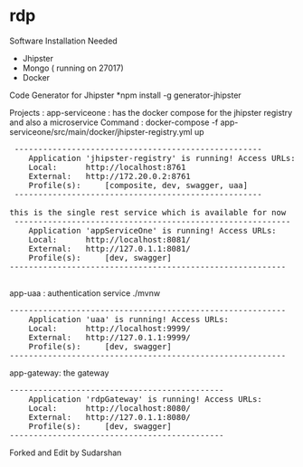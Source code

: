 # rdp


Software Installation Needed
* Jhipster 
* Mongo ( running on 27017)
* Docker

Code Generator for Jhipster
*npm install -g generator-jhipster


Projects : 
 app-serviceone : has the docker compose for the jhipster registry and also a microservice
 Command :        docker-compose -f app-serviceone/src/main/docker/jhipster-registry.yml  up
<pre>
 ----------------------------------------------------
 	Application 'jhipster-registry' is running! Access URLs:
 	Local: 		http://localhost:8761
 	External: 	http://172.20.0.2:8761
 	Profile(s): 	[composite, dev, swagger, uaa]
 ----------------------------------------------------

this is the single rest service which is available for now
 ----------------------------------------------------------
	Application 'appServiceOne' is running! Access URLs:
	Local: 		http://localhost:8081/
	External: 	http://127.0.1.1:8081/
	Profile(s): 	[dev, swagger]
----------------------------------------------------------

</pre>

app-uaa : authentication service 
./mvnw
<pre>
----------------------------------------------------------
	Application 'uaa' is running! Access URLs:
	Local: 		http://localhost:9999/
	External: 	http://127.0.1.1:9999/
	Profile(s): 	[dev, swagger]
----------------------------------------------------------
</pre>

app-gateway:     the gateway 
<pre>
---------------------------------------------
	Application 'rdpGateway' is running! Access URLs:
	Local: 		http://localhost:8080/
	External: 	http://127.0.1.1:8080/
	Profile(s): 	[dev, swagger]
---------------------------------------------
</pre>

Forked and Edit by Sudarshan
